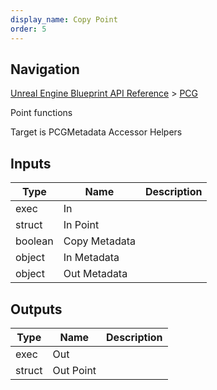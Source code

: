 ```yaml
---
display_name: Copy Point
order: 5
---
```

## Navigation

[Unreal Engine Blueprint API Reference](https://dev.epicgames.com/documentation/en-us/unreal-engine/BlueprintAPI) > [PCG](https://dev.epicgames.com/documentation/en-us/unreal-engine/BlueprintAPI/PCG)

Point functions

Target is PCGMetadata Accessor Helpers

## Inputs

| Type | Name | Description |
| --- | --- | --- |
| exec | In |  |
| struct | In Point |  |
| boolean | Copy Metadata |  |
| object | In Metadata |  |
| object | Out Metadata |  |

## Outputs

| Type | Name | Description |
| --- | --- | --- |
| exec | Out |  |
| struct | Out Point |  |
